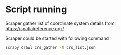 # Script running

Scraper gather list of coordinate system details from: https://spatialreference.org/

Scraper could be started with following command

```bash
scrapy crawl crs_gather -O crs_list.json
```

